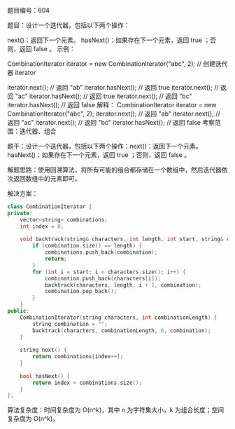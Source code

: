题目编号：604

题目：设计一个迭代器，包括以下两个操作：

next()：返回下一个元素。
hasNext()：如果存在下一个元素，返回 true ；否则，返回 false 。
示例：

CombinationIterator iterator = new CombinationIterator("abc", 2); // 创建迭代器 iterator

iterator.next(); // 返回 "ab"
iterator.hasNext(); // 返回 true
iterator.next(); // 返回 "ac"
iterator.hasNext(); // 返回 true
iterator.next(); // 返回 "bc"
iterator.hasNext(); // 返回 false
解释：
CombinationIterator iterator = new CombinationIterator("abc", 2);
iterator.next(); // 返回 "ab"
iterator.next(); // 返回 "ac"
iterator.next(); // 返回 "bc"
iterator.hasNext(); // 返回 false
考察范围：迭代器、组合

题干：设计一个迭代器，包括以下两个操作：next()：返回下一个元素。hasNext()：如果存在下一个元素，返回 true ；否则，返回 false 。

解题思路：使用回溯算法，将所有可能的组合都存储在一个数组中，然后迭代器依次返回数组中的元素即可。

解决方案：

```cpp
class CombinationIterator {
private:
    vector<string> combinations;
    int index = 0;
    
    void backtrack(string& characters, int length, int start, string& combination) {
        if (combination.size() == length) {
            combinations.push_back(combination);
            return;
        }
        for (int i = start; i < characters.size(); i++) {
            combination.push_back(characters[i]);
            backtrack(characters, length, i + 1, combination);
            combination.pop_back();
        }
    }
public:
    CombinationIterator(string characters, int combinationLength) {
        string combination = "";
        backtrack(characters, combinationLength, 0, combination);
    }
    
    string next() {
        return combinations[index++];
    }
    
    bool hasNext() {
        return index < combinations.size();
    }
};
```

算法复杂度：时间复杂度为 O(n^k)，其中 n 为字符集大小，k 为组合长度；空间复杂度为 O(n^k)。